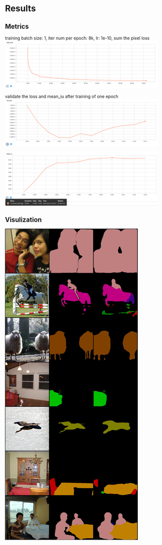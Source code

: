 # Results

## Metrics
training batch size: 1, iter num per epoch: 8k, lr: 1e-10, sum the pixel loss
![](static/fcn8s-train_loss.jpg)

validate the loss and mean_iu after training of one epoch
![](static/fcn8s-val_loss.jpg)

![](static/fcn8s-mean_iu.jpg)

## Visulization
![](static/fcn8s-epoch9.jpg)
